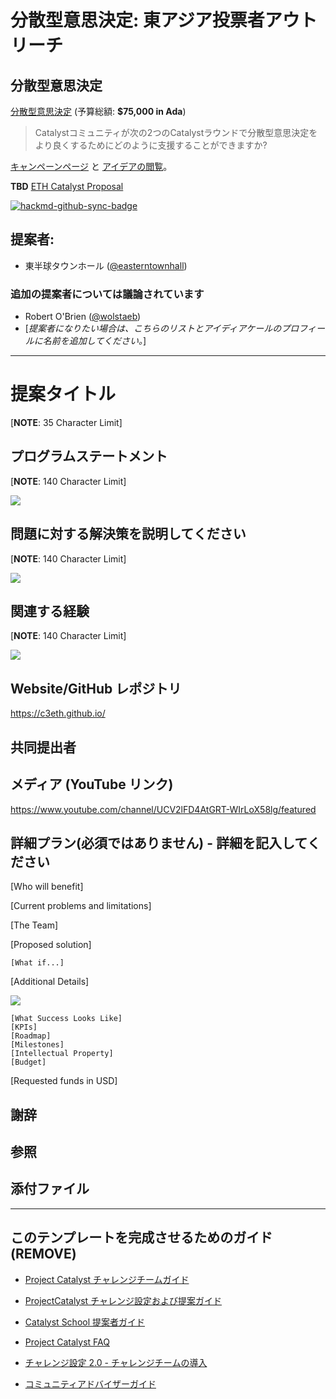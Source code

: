 # 分散型意思決定: 東アジア投票者アウトリーチ

## 分散型意思決定

[分散型意思決定](https://github.com/C3ETH/c3eth-fund6/blob/main/distributed-decision/campaign-brief.md) (予算総額: **$75,000 in Ada**)

> Catalystコミュニティが次の2つのCatalystラウンドで分散型意思決定をより良くするためにどのように支援することができますか?

[キャンペーンページ](https://cardano.ideascale.com/a/campaign-home/26104) と [アイデアの閲覧](https://cardano.ideascale.com/a/ideas/top/campaign-filter/byids/campaigns/26104/stage/unspecified)。

**TBD** [ETH Catalyst Proposal]()

[![hackmd-github-sync-badge](https://hackmd.io/BDEjbwlmTyuhSkfBgfVbVQ/badge)](https://hackmd.io/BDEjbwlmTyuhSkfBgfVbVQ)

## 提案者:

- 東半球タウンホール ([@easterntownhall](https://cardano.ideascale.com/a/pmd/3100214-48088?))

### 追加の提案者については議論されています

- Robert O'Brien ([@wolstaeb](https://cardano.ideascale.com/a/pmd/3056857-48088?))
- [*提案者になりたい場合は、こちらのリストとアイディアケールのプロフィールに名前を追加してください。*]

---

# 提案タイトル

[**NOTE**: 35 Character Limit]

## プログラムステートメント

[**NOTE**: 140 Character Limit]

![](https://i.imgur.com/LHYBpln.png)

## 問題に対する解決策を説明してください

[**NOTE**: 140 Character Limit]

![](https://i.imgur.com/xBjrh1k.png)

## 関連する経験

[**NOTE**: 140 Character Limit]

![](https://i.imgur.com/pkCUM0g.png)

## Website/GitHub レポジトリ

https://c3eth.github.io/

## 共同提出者

## メディア (YouTube リンク)

https://www.youtube.com/channel/UCV2lFD4AtGRT-WIrLoX58lg/featured

## 詳細プラン(必須ではありません) - 詳細を記入してください

[Who will benefit]

[Current problems and limitations]

[The Team]

[Proposed solution]

    [What if...]

[Additional Details]

![](https://i.imgur.com/vkgS32e.png)

    [What Success Looks Like]
    [KPIs]
    [Roadmap]
    [Milestones] 
    [Intellectual Property]
    [Budget]

[Requested funds in USD]

## 謝辞

## 参照

## 添付ファイル

---

## このテンプレートを完成させるためのガイド (REMOVE)

- [Project Catalyst チャレンジチームガイド](https://docs.google.com/document/d/1GDCKOysG1dd4nUXYcio3PY889doGrbC34PFggu8FI20/)

- [ProjectCatalyst チャレンジ設定および提案ガイド](https://docs.google.com/document/d/1oE_cnP0gksdAanXV4w5DYaDNp_tbYEvyHhTUG4HYZ3Q/)

- [Catalyst School 提案者ガイド](https://docs.google.com/document/d/12wk6mIPxeGsw2WxqHvkTkjNj_wCIx46AgTNPVX3-38o/)

- [Project Catalyst FAQ](https://docs.google.com/document/d/1qYtV15WXeM_AQYvISzr0a0Qj2IzW3hDvhMBvZZ4w2jE/edit#heading=h.dmu4wfbk1ion)
- [チャレンジ設定 2.0 - チャレンジチームの導入](https://docs.google.com/document/d/1GDCKOysG1dd4nUXYcio3PY889doGrbC34PFggu8FI20/edit?pli=1#heading=h.dxixtumushib)

- [コミュニティアドバイザーガイド](https://docs.google.com/document/d/13GDOj2vuxZzQttagfgnS3hbnP65xsSsWbf_6TURLI_U/edit#)